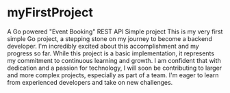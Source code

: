 # myFirstProject
A Go powered "Event Booking" REST API Simple project
This is my very first simple Go project, a stepping stone on my journey to become a backend developer. I'm incredibly excited about this accomplishment and my progress so far.
While this project is a basic implementation, it represents my commitment to continuous learning and growth. I am confident that with dedication and a passion for technology, I will soon be contributing to larger and more complex projects, especially as part of a team. I'm eager to learn from experienced developers and take on new challenges.
